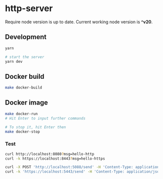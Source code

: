 # http-server

Require node version is up to date. Current working node version is **^v20**.

## Development

```sh
yarn

# start the server
yarn dev
```

## Docker build

```sh
make docker-build
```

## Docker image

```sh
make docker-run
# Hit Enter to input further commands

# To stop it, hit Enter then
make docker-stop
```

### Test

```sh
curl http://localhost:8080?msg=hello-http
curl -k https://localhost:8443?msg=hello-https

curl -X POST 'http://localhost:5088/send' -H 'Content-Type: application/json' -d '{"msg2": "HELLO msg2"}'
curl -k 'https://localhost:5443/send' -H 'Content-Type: application/json' -d '{"msg2": "HELLO msg2"}'
```